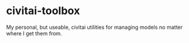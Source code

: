 # civitai-toolbox
My personal, but useable, civitai utilities for managing models no matter where I get them from.
